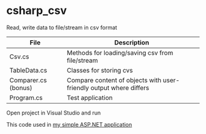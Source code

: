 # csharp_csv
Read, write data to file/stream in csv format

 File | Description
 --- | --- 
 Csv.cs | Methods for loading/saving csv from file/stream
 TableData.cs | Classes for storing cvs
 Comparer.cs (bonus) | Compare content of objects with user-friendly output where differs
 Program.cs | Test application 

Open project in Visual Studio and run

This code used in [my simple ASP.NET application](https://github.com/miptleha/asp.net_braveland)
